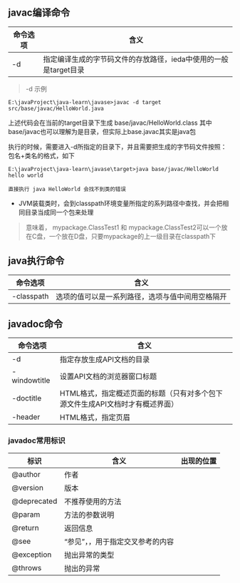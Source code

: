 ## javac编译命令

命令选项 | 含义
--- | ---
-d | 指定编译生成的字节码文件的存放路径，ieda中使用的一般是target目录


> -d 示例
```
E:\javaProject\java-learn\javase>javac -d target src/base/javac/HelloWorld.java
```
上述代码会在当前的target目录下生成 base/javac/HelloWorld.class 其中base/javac也可以理解为是目录，但实际上base.javac其实是java包

执行的时候，需要进入-d所指定的目录下，并且需要把生成的字节码文件按照：包名+类名的格式，如下
```
E:\javaProject\java-learn\javase\target>java base/javac/HelloWorld
hello world

直接执行 java HelloWorld 会找不到类的错误
```

- JVM装载类时，会到classpath环境变量所指定的系列路径中查找，并会把相同目录当成同一个包来处理
> 意味着， mypackage.ClassTest1 和 mypackage.ClassTest2可以一个放在C盘，一个放在D盘，只要mypackage的上一级目录在classpath下

## java执行命令
命令选项 | 含义
--- | ---
-classpath | 选项的值可以是一系列路径，选项与值中间用空格隔开



## javadoc命令
命令选项 | 含义
--- | ---
-d | 指定存放生成API文档的目录
-windowtitle | 设置API文档的浏览器窗口标题
-doctitle | HTML格式，指定概述页面的标题（只有对多个包下源文件生成API文档时才有概述界面）
-header | HTML格式，指定页眉


### javadoc常用标识
标识 | 含义 | 出现的位置
--- | ---| ---
@author | 作者 | 
@version | 版本
@deprecated | 不推荐使用的方法
@param | 方法的参数说明
@return | 返回信息
@see | “参见”，，用于指定交叉参考的内容
@exception | 抛出异常的类型
@throws | 抛出的异常